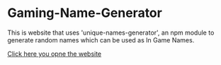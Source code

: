 # Gaming-Name-Generator
This is website that uses 'unique-names-generator', an npm module to generate random names which can be used as In Game Names.

[Click here you opne the website](https://gaming-name-generator.onrender.com)
